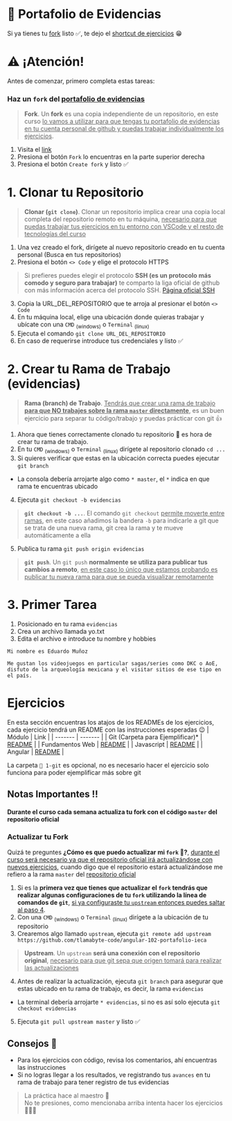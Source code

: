 # 📔 Portafolio de Evidencias

Si ya tienes tu [fork](#haz-un-fork-del-portafolio-de-evidencias) listo ✅, te dejo el [shortcut de ejercicios](#ejercicios) 😁

# ⚠️ ¡Atención!

Antes de comenzar, primero completa estas tareas:

### Haz un `fork` del [portafolio de evidencias](https://github.com/tlamabyte-code/angular-102-portafolio-ieca)

> **Fork**. Un **fork** es una copia independiente de un repositorio, en este curso <ins>lo vamos a utilizar para que tengas tu portafolio de evidencias en tu cuenta personal de github y puedas trabajar individualmente los ejercicios</ins>.

1. Visita el [link](https://github.com/tlamabyte-code/angular-102-portafolio-ieca)
2. Presiona el botón `Fork` lo encuentras en la parte superior derecha
3. Presiona el botón `Create fork` y listo ✅

# 1. Clonar tu Repositorio 

> **Clonar (`git clone`)**. Clonar un repositorio implica crear una copia local completa del repositorio remoto en tu máquina, <ins>necesario para que puedas trabajar tus ejercicios en tu entorno con VSCode y el resto de tecnologías del curso</ins>

1. Una vez creado el fork, dirígete al nuevo repositorio creado en tu cuenta personal (Busca en tus repositorios)
2. Presiona el botón `<> Code` y elige el protocolo HTTPS
> Si prefieres puedes elegir el protocolo **SSH (es un protocolo más comodo y seguro para trabajar)** te comparto la liga oficial de github con más información acerca del protocolo SSH. [Página oficial SSH](https://docs.github.com/en/authentication/connecting-to-github-with-ssh)
3. Copia la URL_DEL_REPOSITORIO que te arroja al presionar el botón `<> Code`
4. En tu máquina local, elige una ubicación donde quieras trabajar y ubícate con una `CMD` <sub>(windows)</sub> o `Terminal` <sub>(linux)</sub>
5. Ejecuta el comando `git clone URL_DEL_REPOSITORIO`
6. En caso de requerirse introduce tus credenciales y listo ✅

# 2. Crear tu Rama de Trabajo (evidencias)

> **Rama (branch) de Trabajo**. <ins>Tendrás que crear una rama de trabajo <strong>para que NO trabajes sobre la rama `master` directamente</strong></ins>, es un buen ejercicio para separar tu código/trabajo y puedas prácticar con git 👍

1. Ahora que tienes correctamente clonado tu repositorio 🥳 es hora de crear tu rama de trabajo.
2. En tu `CMD` <sub>(windows)</sub> o `Terminal` <sub>(linux)</sub> dirígete al repositorio clonado `cd ...`
3. Si quieres verificar que estas en la ubicación correcta puedes ejecutar `git branch`
  - La consola debería arrojarte algo como `* master`, el `*` indica en que rama te encuentras ubicado
4. Ejecuta `git checkout -b evidencias`
> **`git checkout -b ...`**. El comando `git checkout` <ins>permite moverte entre ramas</ins>, en este caso añadimos la bandera `-b` para indicarle a git que se trata de una nueva rama, git crea la rama y te mueve automáticamente a ella 
5. Publica tu rama `git push origin evidencias`
> **`git push`**. Un `git push` **normalmente se utiliza para publicar tus cambios a remoto**, <ins>en este caso lo único que estamos probando es publicar tu nueva rama para que se pueda visualizar remotamente</ins>


# 3. Primer Tarea
1. Posicionado en tu rama `evidencias`
2. Crea un archivo llamada yo.txt  
3. Edita el archivo e introduce tu nombre y hobbies
```
Mi nombre es Eduardo Muñoz

Me gustan los videojuegos en particular sagas/series como DKC o AoE,
disfuto de la arqueología mexicana y el visitar sitios de ese tipo en el país.
```

# Ejercicios

En esta sección encuentras los atajos de los READMEs de los ejercicios, cada ejercicio tendrá un README con las instrucciones esperadas 😉
| Módulo  | Link    |
| ------- | ------- |
| Git (Carpeta para Ejemplificar)* | [README](/1-git/README.md) |
| Fundamentos Web | [README](/2-fundamentos-web/README.md) |
| Javascript | [README](/3-javascript/README.md) |
| Angular | [README](/4-angular/README.md) |

La carpeta `📁 1-git` es opcional, no es necesario hacer el ejercicio solo funciona para poder ejemplificar más sobre git

## Notas Importantes ‼️
<h4>Durante el curso cada semana actualiza tu fork con el código <code>master</code> del repositorio oficial</h4>

### Actualizar tu Fork

Quizá te preguntes __¿Cómo es que puedo actualizar mi `fork` 🤔?__, <ins>durante el curso será necesario ya que el repositorio oficial irá actualizándose con nuevos ejercicios</ins>, cuando digo que el repositorio estará actualizándose me refiero a la rama `master` del [repositorio oficial](https://github.com/tlamabyte-code/angular-102-portafolio-ieca)

1. Si es la **primera vez que tienes que actualizar el `fork` tendrás que realizar algunas configuraciones de tu `fork` utilizando la línea de comandos de `git`**, <ins>si ya configuraste tu `upstream` entonces puedes saltar al paso 4</ins>.
2. Con una `CMD` <sub>(windows)</sub> o `Terminal` <sub>(linux)</sub> dirígete a la ubicación de tu repositorio
3. Crearemos algo llamado `upstream`, ejecuta `git remote add upstream https://github.com/tlamabyte-code/angular-102-portafolio-ieca`
> **Upstream**. Un `upstream` **será una conexión con el repositorio original**, <ins>necesario para que git sepa que origen tomará para realizar las actualizaciones</ins>
4. Antes de realizar la actualización, ejecuta `git branch` para asegurar que estas ubicado en tu rama de trabajo, es decir, la rama `evidencias`
  - La terminal debería arrojarte `* evidencias`, si no es así solo ejecuta `git checkout evidencias`
5. Ejecuta `git pull upstream master` y listo ✅

## Consejos 🦗
- Para los ejercicios con código, revisa los comentarios, ahí encuentras las instrucciones
- Si no logras llegar a los resultados, ve registrando tus `avances` en tu rama de trabajo para tener registro de tus evidencias

> La práctica hace al maestro 🎹  
> No te presiones, como mencionaba arriba intenta hacer los ejercicios 🧘🧘‍♀️

